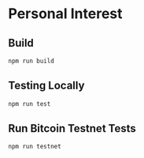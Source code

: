 # Personal Interest

## Build

```sh
npm run build
```

## Testing Locally

```sh
npm run test
```

## Run Bitcoin Testnet Tests

```sh
npm run testnet
```
